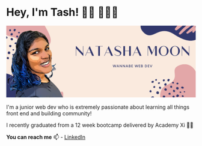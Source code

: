 # Hey, I'm Tash! 👋🏾  👩🏾‍💻

<img src="https://github.com/NatashaMoon/natashamoon/blob/master/NATASHA%20MOON.png?raw=true" alt="banner that says Natasha Moon - Wannabe web dev alongside a cartoon illustration of Natasha">

I'm a junior web dev who is extremely passionate about learning all things front end and building community!

I recently graduated from a 12 week bootcamp delivered by Academy Xi ✍🏾

**You can reach me** 📫 - <a href="https://www.linkedin.com/in/natasha-moon-667569149/">LinkedIn</a>
